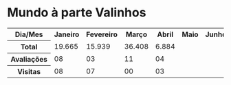 <!DOCTYPE html>
<html>
<head>
    <meta http-equiv="CONTENT-TYPE" content="text/html; charset=UTF-8">
    <link rel="stylesheet" href="styles/style.css"/>
    <title>MAP Valinhos </title>
</head>

<body>
    <h1>Mundo à parte Valinhos</h1>
    <table>
        <tr>
            <th>Dia/Mes</th>
            <th>Janeiro</th>
            <th>Fevereiro</th>
            <th>Março</th>
            <th>Abril</th>
            <th>Maio</th>
            <th>Junho</th>
            <th>Julho</th>
            <th>Agosto</th>
            <th>Setembro</th>
            <th>Outubro</th>
            <th>Novembro</th>
            <th>Dezembro</th>
            <th>Total</th>
        </tr>
        <tr>
            <th>Total</th>
            <td>19.665</td>
            <td>15.939</td>
            <td>36.408</td>
            <td>6.884</td>
            <td></td>
            <td></td>
            <td></td>
            <td></td>
            <td></td>
            <td></td>
            <td></td>
            <td></td>
            <td id="total"></td>
        </tr>
        <tr>
            <th>Avaliações</th>
            <td>08</td>
            <td>03</td>
            <td>11</td>
            <td>04</td>
            <td></td>
            <td></td>
            <td></td>
            <td></td>
            <td>0</td>
            <td></td>
            <td></td>
            <td></td>
            <td id="total-avaliacao"></td>
        </tr>
        <tr>
            <th>Visitas</th>
            <td>08</td>
            <td>07</td>
            <td>00</td>
            <td>03</td>
            <td></td>
            <td></td>
            <td></td>
            <td></td>
            <td></td>
            <td></td>
            <td></td>
            <td></td>
            <td id="total-visita"></td>
        </tr>
    </table>
    <script>
        function calcularSomaDeLinha(tabela, linhaIndex, idTotal) {
            const linha = tabela.rows[linhaIndex];
            let soma = 0;
            for (let i = 1; i <= 12; i++) {
                const valor = linha.cells[i].textContent.trim();
                if (valor !== "") {
                    const numero = parseInt(valor.replace(/\./g, ""));
                    if (!isNaN(numero)) {
                        soma += numero;
                    }
                }
            }
            const celulaTotal = document.getElementById(idTotal);
            if (celulaTotal) {
                celulaTotal.textContent = soma.toLocaleString('pt-BR');
            } else {
                console.error(`Célula com id ${idTotal} não encontrada!`);
            }
        }

        const tabela = document.querySelector('table');
        calcularSomaDeLinha(tabela, 1, 'total');
        calcularSomaDeLinha(tabela, 2, 'total-avaliacao');
        calcularSomaDeLinha(tabela, 3, 'total-visita');
    </script>
    <style>
    h1{
        text-align:center;
        color:green;
    }
    table {
  width: 100%; /* Largura total da tabela */
  border-collapse: collapse; /* Colapsa as bordas das células */
  font-family: sans-serif; /* Fonte mais comum */
}

th, td {
  border: 1px solid #ccc; /* Borda cinza para células e cabeçalho */
  padding: 8px; /* Espaçamento interno das células */
  text-align: left; /* Alinhamento do texto à esquerda */
}

th {
  background-color: #f2f2f2; /* Fundo cinza claro para o cabeçalho */
  font-weight: bold; /* Texto do cabeçalho em negrito */
}

tr:nth-child(even) {
  background-color: #f9f9f9; /* Fundo levemente diferente para linhas pares */
}

#total, #total-finalizados, #total-cancelados {
  font-weight: bold; /* Destaca a célula de total */
  text-align: right; /* Alinha o total à direita */
}

    
    </style>
</body>
</html>